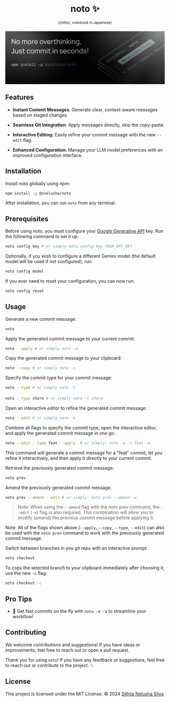 <h1 align="center">noto ✨</h1>
<p align="center"><sup>(/nōto/, <em>notebook</em> in Japanese)</sup></p>
<img src="https://github.com/snelusha/static/blob/main/noto/banner-sharp.png?raw=true" align="center"></img>

## Features

- **Instant Commit Messages**: Generate clear, context-aware messages based on staged changes.

- **Seamless Git Integration**: Apply messages directly, skip the copy-paste.

- **Interactive Editing:** Easily refine your commit message with the new `--edit` flag.

- **Enhanced Configuration:** Manage your LLM model preferences with an improved configuration interface.

## Installation

Install noto globally using npm:

```bash
npm install -g @snelusha/noto
```

After installation, you can run `noto` from any terminal.

## Prerequisites

Before using noto, you must configure your [Google Generative API](https://aistudio.google.com/app/apikey) key. Run the following command to set it up:

```bash
noto config key # or simply noto config key YOUR_API_KEY
```

Optionally, if you wish to configure a different Gemini model (the default model will be used if not configured), run:

```bash
noto config model
```

If you ever need to reset your configuration, you can now run:

```bash
noto config reset
```

## Usage

Generate a new commit message:

```bash
noto
```

Apply the generated commit message to your current commit:

```bash
noto --apply # or simply noto -a
```

Copy the generated commit message to your clipboard:

```bash
noto --copy # or simply noto -c
```

Specify the commit type for your commit message:

```bash
noto --type # or simply noto -t

noto --type chore # or simply noto -t chore
```

Open an interactive editor to refine the generated commit message:

```bash
noto --edit # or simply noto -e
```

Combine all flags to specify the commit type, open the interactive editor, and apply the generated commit message in one go:

```bash
noto --edit --type feat --apply  # or simply: noto -e -t feat -a
```

This command will generate a commit message for a "feat" commit, let you refine it interactively, and then apply it directly to your current commit.

Retrieve the previously generated commit message:

```bash
noto prev
```

Amend the previously generated commit message:

```bash
noto prev --amend --edit # or simply: noto prev --amend -e
```

> Note: When using the `--amend` flag with the noto prev command, the `--edit` (`-e`) flag is also required. This combination will allow you to modify (amend) the previous commit message before applying it.

Note: All of the flags shown above (`--apply`, `--copy`, `--type`, `--edit`) can also be used with the `noto prev` command to work with the previously generated commit message.

Switch between branches in you git repo with an interactive prompt:

```bash
noto checkout
```

To copy the selected branch to your clipboard immediately after choosing it, use the new `-c` flag:

```bash
noto checkout -c
```

## Pro Tips

- 🚀 Get fast commits on the fly with `noto -e -a` to streamline your workflow!

## Contributing

We welcome contributions and suggestions! If you have ideas or improvements, feel free to reach out or open a pull request.

Thank you for using `noto`! If you have any feedback or suggestions, feel free to reach out or contribute to the project. ✨

## License

This project is licensed under the MIT License.
© 2024 [Sithija Nelusha Silva](https://github.com/snelusha)
